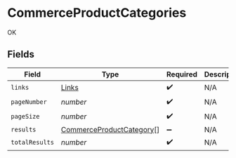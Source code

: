 # CommerceProductCategories

OK


## Fields

| Field                                                                       | Type                                                                        | Required                                                                    | Description                                                                 |
| --------------------------------------------------------------------------- | --------------------------------------------------------------------------- | --------------------------------------------------------------------------- | --------------------------------------------------------------------------- |
| `links`                                                                     | [Links](../../models/shared/links.md)                                       | :heavy_check_mark:                                                          | N/A                                                                         |
| `pageNumber`                                                                | *number*                                                                    | :heavy_check_mark:                                                          | N/A                                                                         |
| `pageSize`                                                                  | *number*                                                                    | :heavy_check_mark:                                                          | N/A                                                                         |
| `results`                                                                   | [CommerceProductCategory](../../models/shared/commerceproductcategory.md)[] | :heavy_minus_sign:                                                          | N/A                                                                         |
| `totalResults`                                                              | *number*                                                                    | :heavy_check_mark:                                                          | N/A                                                                         |